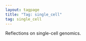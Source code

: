 ```yaml
---
layout: tagpage
title: "Tag: single_cell"
tag: single_cell
---
```

Reflections on single-cell genomics.
